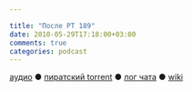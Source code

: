```yaml
---

title: "После РТ 189"
date: 2010-05-29T17:18:00+03:00
comments: true
categories: podcast
---
```

[аудио](http://cdn.radio-t.com/rt189post.mp3) ● [пиратский torrent](http://pirates.radio-t.com/torrents/rt189post.mp3.torrent) ● [лог чата](http://chat.radio-t.com/logs/radio-t-189.html) ● [wiki](http://wiki.radio-t.com/%D0%9F%D0%BE%D1%81%D0%BB%D0%B5_%D0%A0%D0%A2_189)<audio src="http://cdn.radio-t.com/rt189post.mp3" preload="none">
